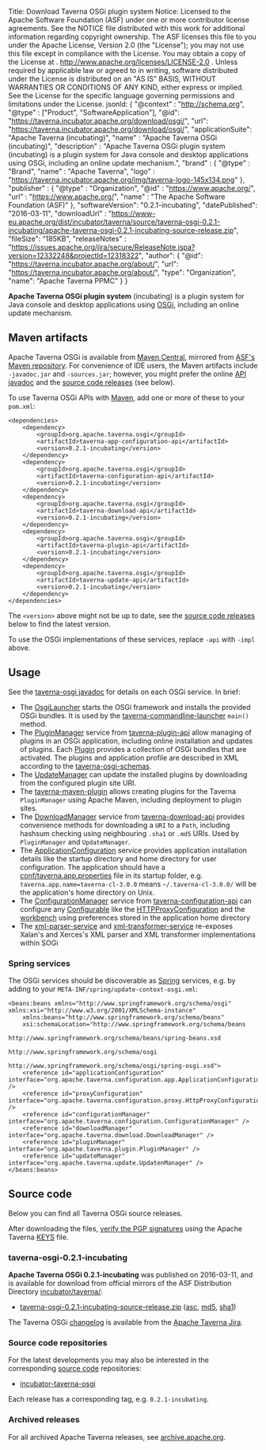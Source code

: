 Title:     Download Taverna OSGi plugin system
Notice:    Licensed to the Apache Software Foundation (ASF) under one
           or more contributor license agreements.  See the NOTICE file
           distributed with this work for additional information
           regarding copyright ownership.  The ASF licenses this file
           to you under the Apache License, Version 2.0 (the
           "License"); you may not use this file except in compliance
           with the License.  You may obtain a copy of the License at
           .
             http://www.apache.org/licenses/LICENSE-2.0
           .
           Unless required by applicable law or agreed to in writing,
           software distributed under the License is distributed on an
           "AS IS" BASIS, WITHOUT WARRANTIES OR CONDITIONS OF ANY
           KIND, either express or implied.  See the License for the
           specific language governing permissions and limitations
           under the License.
jsonld: {
    "@context" : "http://schema.org",
    "@type" : ["Product", "SoftwareApplication"],
    "@id": "https://taverna.incubator.apache.org/download/osgi/",
    "url": "https://taverna.incubator.apache.org/download/osgi/",
    "applicationSuite": "Apache Taverna (incubating)",
    "name" : "Apache Taverna OSGi (incubating)",
    "description" : "Apache Taverna OSGi plugin system (incubating) is a plugin system for Java console and desktop applications using OSGi, including an online update mechanism.",
    "brand" : {
      "@type" : "Brand",
      "name" : "Apache Taverna",
      "logo" : "https://taverna.incubator.apache.org/img/taverna-logo-145x134.png"
    },
    "publisher" : { "@type" : "Organization",
                    "@id" : "https://www.apache.org/",
                   "url" : "https://www.apache.org/",
                    "name" : "The Apache Software Foundation (ASF)" },
    "softwareVersion": "0.2.1-incubating",
    "datePublished": "2016-03-11",
    "downloadUrl" : "https://www-eu.apache.org/dist/incubator/taverna/source/taverna-osgi-0.2.1-incubating/apache-taverna-osgi-0.2.1-incubating-source-release.zip",
    "fileSize": "185KB",
    "releaseNotes" : "https://issues.apache.org/jira/secure/ReleaseNote.jspa?version=12332248&projectId=12318322",
     "author": { "@id": "https://taverna.incubator.apache.org/about/",
                 "url": "https://taverna.incubator.apache.org/about/",
                 "type": "Organization",
                 "name": "Apache Taverna PPMC" }
  }  



**Apache Taverna OSGi plugin system** (incubating) is a plugin system for
Java console and desktop applications using [OSGi](https://www.osgi.org/),
including an online update mechanism.

## Maven artifacts

Apache Taverna OSGi is available from
[Maven Central](https://repo1.maven.org/maven2/org/apache/taverna/osgi/),
mirrored from
[ASF's Maven repository](https://repository.apache.org/content/repositories/releases/org/apache/taverna/osgi/).
For convenience of IDE users, the Maven artifacts include `-javadoc.jar` and
`-sources.jar`; however, you might prefer the
online [API javadoc](/javadoc/taverna-osgi/)
and the [source code releases](#source-code) (see below).


To use Taverna OSGi APIs with [Maven](https://maven.apache.org/), add
one or more of these to your `pom.xml`:

    <dependencies>
        <dependency>
            <groupId>org.apache.taverna.osgi</groupId>
            <artifactId>taverna-app-configuration-api</artifactId>
            <version>0.2.1-incubating</version>
        </dependency>
        <dependency>
            <groupId>org.apache.taverna.osgi</groupId>
            <artifactId>taverna-configuration-api</artifactId>
            <version>0.2.1-incubating</version>
        </dependency>
        <dependency>
            <groupId>org.apache.taverna.osgi</groupId>
            <artifactId>taverna-download-api</artifactId>
            <version>0.2.1-incubating</version>
        </dependency>
        <dependency>
            <groupId>org.apache.taverna.osgi</groupId>
            <artifactId>taverna-plugin-api</artifactId>
            <version>0.2.1-incubating</version>
        </dependency>
        <dependency>
            <groupId>org.apache.taverna.osgi</groupId>
            <artifactId>taverna-update-api</artifactId>
            <version>0.2.1-incubating</version>
        </dependency>
    </dependencies>

The `<version>` above might not be up to date,
see the [source code releases](#source-code) below to find the latest version.

To use the OSGi implementations of these services, replace `-api` with `-impl` above.



## Usage

See the [taverna-osgi javadoc](/javadoc/taverna-osgi/)
for details on each OSGi service. In brief:

* The [OsgiLauncher](/javadoc/taverna-osgi/org/apache/taverna/osgilauncher/OsgiLauncher.html)
  starts the OSGi framework and installs the provided OSGi bundles. It is used by the
  [taverna-commandline-launcher](https://github.com/apache/incubator-taverna-commandline/blob/master/taverna-commandline-launcher/src/main/java/org/apache/taverna/commandline/TavernaCommandLine.java#L64)
  `main()` method.
* The [PluginManager](/javadoc/taverna-osgi/org/apache/taverna/plugin/PluginManager.html) service
  from [taverna-plugin-api](https://github.com/apache/incubator-taverna-osgi/blob/master/taverna-plugin-api/)
  allow managing of
  plugins in an OSGi application, including online installation and updates of plugins. Each
  [Plugin](/javadoc/taverna-osgi/org/apache/taverna/plugin/Plugin.html) provides a collection
  of OSGi bundles that are activated. The plugins and application profile are described in XML according to the
  [taverna-osgi-schemas](https://github.com/apache/incubator-taverna-osgi/blob/master/taverna-osgi-schemas/src/main/resources).
* The [UpdateManager](/javadoc/taverna-osgi/org/apache/taverna/update/UpdateManager.html)
  can update the installed plugins by downloading from the configured plugin site URI.
* The [taverna-maven-plugin](https://github.com/apache/incubator-taverna-osgi/blob/master/taverna-maven-plugin/)   allows creating plugins for the Taverna `PluginManager`
  using Apache Maven, including deployment to plugin sites.
* The [DownloadManager](/javadoc/taverna-osgi/org/apache/taverna/download/DownloadManager.html)
  service from [taverna-download-api](https://github.com/apache/incubator-taverna-osgi/blob/master/taverna-download-api/) provides convenience methods for downloading a `URI`
  to a `Path`, including hashsum checking using neighbouring `.sha1` or `.md5` URIs. Used by `PluginManager` and `UpdateManager`.
* The [ApplicationConfiguration](/javadoc/taverna-osgi/org/apache/taverna/configuration/app/ApplicationConfiguration.html)
  service provides application installation details  like the startup directory and home directory for user configuration. The application should have a [conf/taverna.app.properties](https://github.com/apache/incubator-taverna-commandline/blob/master/taverna-commandline-product/src/main/etc/conf/taverna.app.properties)
  file in its startup folder, e.g. `taverna.app.name=taverna-cl-3.0.0` means `~/.taverna-cl-3.0.0/` will be the
  application's home directory on Unix.
* The [ConfigurationManager](/javadoc/taverna-osgi/org/apache/taverna/configuration/ConfigurationManager.html)
  service from [taverna-configuration-api](https://github.com/apache/incubator-taverna-osgi/blob/master/taverna-configuration-api/) can configure any
  [Configurable](/javadoc/taverna-osgi/org/apache/taverna/configuration/Configurable.html)
  like the [HTTPProxyConfiguration](/javadoc/taverna-osgi/org/apache/taverna/configuration/proxy/HttpProxyConfiguration.html)
  and the [workbench](https://github.com/apache/incubator-taverna-workbench/blob/master/taverna-configuration-api/src/main/java/org/apache/taverna/workbench/configuration/workbench/WorkbenchConfiguration.java)
  using preferences stored in the application home directory  
* The [xml-parser-service](https://github.com/apache/incubator-taverna-osgi/blob/master/xml-parser-service/)
  and [xml-transformer-service](https://github.com/apache/incubator-taverna-osgi/tree/master/xml-transformer-service)
  re-exposes Xalan's and Xerces's XML parser and XML transformer implementations within SOGi

### Spring services

The OSGi services should be
discoverable as [Spring](https://spring.io/) services,
e.g. by adding to
your `META-INF/spring/update-context-osgi.xml`:

    <beans:beans xmlns="http://www.springframework.org/schema/osgi" xmlns:xsi="http://www.w3.org/2001/XMLSchema-instance"
    	xmlns:beans="http://www.springframework.org/schema/beans"
    	xsi:schemaLocation="http://www.springframework.org/schema/beans
                                     http://www.springframework.org/schema/beans/spring-beans.xsd
                                     http://www.springframework.org/schema/osgi
                                     http://www.springframework.org/schema/osgi/spring-osgi.xsd">
        <reference id="applicationConfiguration" interface="org.apache.taverna.configuration.app.ApplicationConfiguration" />
        <reference id="proxyConfiguration" interface="org.apache.taverna.configuration.proxy.HttpProxyConfiguration" />
        <reference id="configurationManager" interface="org.apache.taverna.configuration.ConfigurationManager" />
        <reference id="downloadManager" interface="org.apache.taverna.download.DownloadManager" />
        <reference id="pluginManager" interface="org.apache.taverna.plugin.PluginManager" />
        <reference id="updateManager" interface="org.apache.taverna.update.UpdatenManager" />
    </beans:beans>

## Source code

Below you can find all Taverna OSGi source releases.

After downloading the files,
[verify the PGP signatures](http://www.apache.org/info/verification.html)
using the Apache Taverna [KEYS](https://www.apache.org/dist/incubator/taverna/KEYS)
file.

### taverna-osgi-0.2.1-incubating

**Apache Taverna OSGi 0.2.1-incubating** was published on 2016-03-11, and is available for download
from official mirrors of the
ASF Distribution Directory [incubator/taverna/](https://www.apache.org/dyn/closer.cgi/incubator/taverna/):

* [taverna-osgi-0.2.1-incubating-source-release.zip](https://www.apache.org/dyn/closer.cgi/incubator/taverna/source/taverna-osgi-0.2.1-incubating/apache-taverna-osgi-0.2.1-incubating-source-release.zip)
  ([asc](https://www.apache.org/dist/incubator/taverna/source/taverna-osgi-0.2.1-incubating/apache-taverna-osgi-0.2.1-incubating-source-release.zip.asc),
  [md5](https://www.apache.org/dist/incubator/taverna/source/taverna-osgi-0.2.1-incubating/apache-taverna-osgi-0.2.1-incubating-source-release.zip.md5),
  [sha1](https://www.apache.org/dist/incubator/taverna/source/taverna-osgi-0.2.1-incubating/apache-taverna-osgi-0.2.1-incubating-source-release.zip))

The Taverna OSGi [changelog](https://issues.apache.org/jira/secure/ReleaseNote.jspa?version=12332248&projectId=12318322)
is available from the [Apache Taverna Jira](https://issues.apache.org/jira/browse/TAVERNA/component/12326809).


### Source code repositories

For the latest developments you may also be interested in the corresponding
 [source code](/download/code/) repositories:

* [incubator-taverna-osgi](https://github.com/apache/incubator-taverna-osgi)

Each release has a corresponding tag, e.g. `0.2.1-incubating`.

### Archived releases

For all archived Apache Taverna releases, see
[archive.apache.org](https://archive.apache.org/dist/incubator/taverna/).
